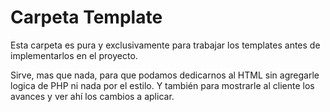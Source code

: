 # Carpeta Template

Esta carpeta es pura y exclusivamente para trabajar los templates antes de 
implementarlos en el proyecto.

Sirve, mas que nada, para que podamos dedicarnos al HTML sin agregarle logica
de PHP ni nada por el estilo. Y también para mostrarle al cliente los avances
y ver ahí los cambios a aplicar.